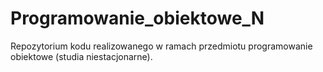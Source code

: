 # Programowanie_obiektowe_N
Repozytorium kodu realizowanego w ramach przedmiotu programowanie obiektowe (studia niestacjonarne).
